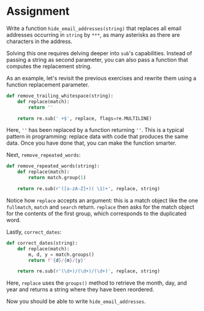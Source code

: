 # Assignment

Write a function `hide_email_addresses(string)` that replaces
all email addresses occurring in `string` by `***`, as many
asterisks as there are characters in the address.

Solving this one requires delving deeper into `sub`'s capabilities.
Instead of passing a string as second parameter, you can
also pass a function that computes the replacement string.

As an example, let's revisit the previous exercises
and rewrite them using a function replacement parameter.

```python
def remove_trailing_whitespace(string):
    def replace(match):
        return ''

    return re.sub(' +$', replace, flags=re.MULTILINE)
```

Here, `''` has been replaced by a function returning `''`.
This is a typical pattern in programming: replace
data with code that produces the same data. Once you
have done that, you can make the function smarter.

Next, `remove_repeated_words`:

```python
def remove_repeated_words(string):
    def replace(match):
        return match.group(1)

    return re.sub(r'([a-zA-Z]+)( \1)+', replace, string)
```

Notice how `replace` accepts an argument: this is a match object
like the one `fullmatch`, `match` and `search` return.
`replace` then asks for the match object for the contents
of the first group, which corresponds to the duplicated word.

Lastly, `correct_dates`:

```python
def correct_dates(string):
    def replace(match):
        m, d, y = match.groups()
        return f'{d}/{m}/{y}'

    return re.sub(r'(\d+)/(\d+)/(\d+)', replace, string)
```

Here, `replace` uses the `groups()` method to retrieve
the month, day, and year and returns a string where
they have been reordered.

Now you should be able to write `hide_email_addresses`.
